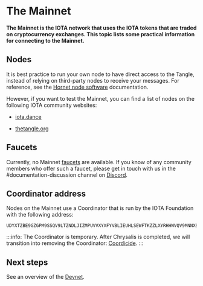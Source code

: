 # The Mainnet

**The Mainnet is the IOTA network that uses the IOTA tokens that are traded on cryptocurrency exchanges. This topic lists some practical information for connecting to the Mainnet.**

## Nodes

It is best practice to run your own node to have direct access to the Tangle, instead of relying on third-party nodes to receive your messages. For reference, see the [Hornet node software](root://hornet/1.1/overview.md) documentation.

However, if you want to test the Mainnet, you can find a list of nodes on the following IOTA community websites:

- [iota.dance](https://iota.dance/)

- [thetangle.org](https://thetangle.org/nodes)

## Faucets

Currently, no Mainnet [faucets](../references/glossary.md#faucet) are available. If you know of any community members who offer such a faucet, please get in touch with us in the #documentation-discussion channel on [Discord](https://discord.iota.org/).

## Coordinator address

Nodes on the Mainnet use a Coordinator that is run by the IOTA Foundation with the following address:

```
UDYXTZBE9GZGPM9SSQV9LTZNDLJIZMPUVVXYXFYVBLIEUHLSEWFTKZZLXYRHHWVQV9MNNX9KZC9D9UZWZ
```

:::info:
The Coordinator is temporary. After Chrysalis is completed, we will transition into removing the Coordinator: [Coordicide](https://coordicide.iota.org/post-coordinator).
:::

## Next steps

See an overview of the [Devnet](../networks/devnet.md).

